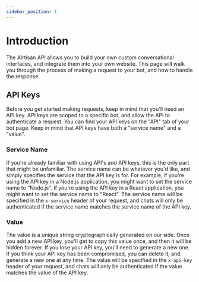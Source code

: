 ```yaml
---
sidebar_position: 1
---
```


# Introduction
The AIrtisan API allows you to build your own custom conversational interfaces, and integrate them into your own website. This page will walk you through the process of making a request to your bot, and how to handle the response.

## API Keys
Before you get started making requests, keep in mind that you'll need an API key. API keys are scoped to a specific bot, and allow the API to authenticate a request. You can find your API keys on the "API" tab of your bot page. Keep in mind that API keys have both a "service name" and a "value".

### Service Name
If you're already familiar with using API's and API keys, this is the only part that might be unfamiliar. The service name can be whatever you'd like, and simply specifies the service that the API key is for. For example, if you're using the API key in a Node.js application, you might want to set the service name to "Node.js". If you're using the API key in a React application, you might want to set the service name to "React". The service name will be specified in the `x-service` header of your request, and chats will only be authenticated if the service name matches the service name of the API key.

### Value
The value is a unique string cryptographically generated on our side. Once you add a new API key, you'll get to copy this value once, and then it will be hidden forever. If you lose your API key, you'll need to generate a new one. If you think your API key has been compromised, you can delete it, and generate a new one at any time. The value will be specified in the `x-api-key` header of your request, and chats will only be authenticated if the value matches the value of the API key.
